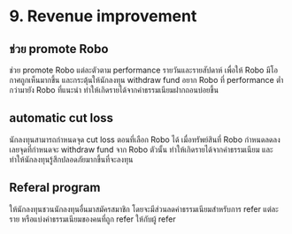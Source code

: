 # 9. Revenue improvement

## ช่วย promote Robo

ช่วย promote Robo แต่ละตัวตาม performance รายวันและรายสัปดาห์ เพื่อให้ Robo มีโอกาศถูกเห็นมากขึ้น และกระตุ้นให้นักลงทุน withdraw fund อยาก Robo ที่ performance ต่ำกว่ามายัง Robo ที่แนะนำ ทำให้เกิดรายได้จากค่าธรรมเนียมฝากถอนบ่อยขึ้น

## automatic cut loss

นักลงทุนสามารถกำหนดจุด cut loss ตอนที่เลือก Robo ได้ เมื่อทรัพย์สินที่ Robo กำหนดลดลงเลยจุดที่กำหนดจะ withdraw fund จาก Robo ตัวนั้น ทำให้เกิดรายได้จากค่าธรรมเนียม และทำให้นักลงทุนรู้สึกปลอดภัยมากขึ้นที่จะลงทุน

## Referal program

ให้นักลงทุนชวนนักลงทุนอื่นมาสมัครสมาชิก โดยจะมีส่วนลดค่าธรรมเนียมสำหรับการ refer แต่ละราย หรือแบ่งค่าธรรมเนียมของคนที่ถูก refer ให้กับผู้ refer
